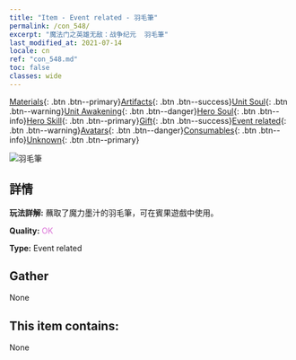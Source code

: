 ```yaml
---
title: "Item - Event related - 羽毛筆"
permalink: /con_548/
excerpt: "魔法门之英雄无敌：战争纪元  羽毛筆"
last_modified_at: 2021-07-14
locale: cn
ref: "con_548.md"
toc: false
classes: wide
---
```

 [Materials](/ItemsCN/){: .btn .btn--primary}[Artifacts](/ItemsCN/Artifacts/){: .btn .btn--success}[Unit Soul](/ItemsCN/UnitSoul/){: .btn .btn--warning}[Unit Awakening](/ItemsCN/UnitAwakening/){: .btn .btn--danger}[Hero Soul](/ItemsCN/HeroSoul/){: .btn .btn--info}[Hero Skill](/ItemsCN/HeroSkill/){: .btn .btn--primary}[Gift](/ItemsCN/Gift/){: .btn .btn--success}[Event related](/ItemsCN/Events/){: .btn .btn--warning}[Avatars](/ItemsCN/Avatars/){: .btn .btn--danger}[Consumables](/ItemsCN/Consumables/){: .btn .btn--info}[Unknown](/ItemsCN/Unknown/){: .btn .btn--primary}

 ![羽毛筆](/images/t/i_10034.png)

## 詳情
 **玩法詳解:** 蘸取了魔力墨汁的羽毛筆，可在賓果遊戲中使用。

 **Quality:** <span style="color: #DA70D6">OK</span>

 **Type:** Event related

## Gather

  None

## This item contains:

  None

